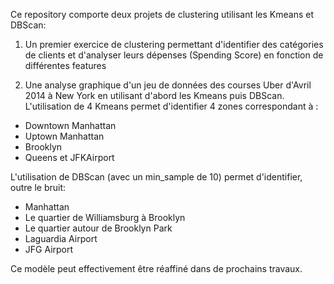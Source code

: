 Ce repository comporte deux projets de clustering utilisant les Kmeans et DBScan:
 
 1. Un premier exercice de clustering permettant d'identifier des catégories de clients et d'analyser leurs dépenses (Spending Score) en fonction de différentes features
 
 2. Une analyse graphique d'un jeu de données des courses Uber d'Avril 2014 à New York en utilisant d'abord les Kmeans puis DBScan.
 L'utilisation de 4 Kmeans permet d'identifier 4 zones correspondant à :
 - Downtown Manhattan
 - Uptown Manhattan
 - Brooklyn
 - Queens et JFKAirport
 
 L'utilisation de DBScan (avec un min_sample de 10) permet d'identifier, outre le bruit:
 - Manhattan
 - Le quartier de Williamsburg à Brooklyn
 - Le quartier autour de Brooklyn Park
 - Laguardia Airport
 - JFG Airport
 
 Ce modèle peut effectivement être réaffiné dans de prochains travaux.
